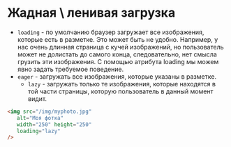 # Жадная \ ленивая загрузка

* `loading` - по умолчанию браузер загружает все изображения, которые есть в разметке. Это может быть не удобно. Например, у нас очень длинная страница с кучей изображений, но пользователь может не долистать до самого конца, следовательно, нет смысла грузить эти изображения. С помощью атрибута loading мы можем явно задать требуемое поведение.
* `eager` - загружать все изображения, которые указаны в разметке.
  * `lazy` - загружать только те изображения, которые находятся в той части страницы, которую пользователь в данный момент видит.

```html
<img src="/img/myphoto.jpg"
   alt="Моя фотка"
   width="250" height="250"
   loading="lazy"
/>
```

